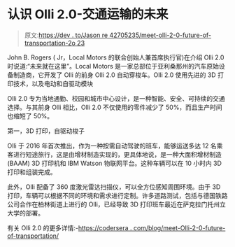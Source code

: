 # 认识 Olli 2.0-交通运输的未来

> 原文:[https://dev . to/Jason re 42705235/meet-olli-2-0-future-of-transportation-2o 23](https://dev.to/jasonre42705235/meet-olli-2-0-future-of-transportation-2o23)

John B. Rogers ( Jr，Local Motors 的联合创始人兼首席执行官)在介绍 Olli 2.0 时说道:“未来就在这里”。Local Motors 是一家总部位于亚利桑那州的汽车原始设备制造商，它开发了 Olli 的前身 Olli 2.0 自动穿梭车。Olli 2.0 使用先进的 3D 打印技术，以及电动和自驱动模块

Olli 2.0 专为当地通勤、校园和城市中心设计，是一种智能、安全、可持续的交通选择。与其前身 Olli 相比，Olli 2.0 不仅使用的零件减少了 50%，而且生产时间也缩短了 50%。

第一，3D 打印，自驱动梭子

Olli 于 2016 年首次推出，作为一种按需自动驾驶的班车，能够运送多达 12 名乘客进行短途旅行，这是由增材制造实现的，更具体地说，是一种大面积增材制造(BAAM) 3D 打印机和 IBM Watson 物联网平台。这种车辆可以在 10 小时内 3D 打印和组装完成。

此外，Olli 配备了 360 度激光雷达扫描仪，可以全方位感知周围环境。由于 3D 打印，车辆可以根据不同的环境和需求进行定制。许多道路测试，包括与德国铁路公司合作在柏林街道上进行的 Olli，已经导致 3D 打印班车最近在萨克拉门托州立大学的部署。

有关 Olli 2.0 的更多详情:-[https://codersera . com/blog/meet-Olli-2-0-future-of-transportation/](https://codersera.com/blog/meet-olli-2-0-future-of-transportation/)